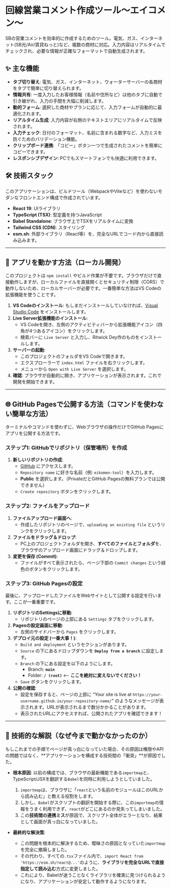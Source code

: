 # 回線営業コメント作成ツール～エイコメン～

SBの営業コメントを効率的に作成するためのツール。電気、ガス、インターネット(SB光/Air/賃貸ねっと)など、複数の商材に対応。入力内容はリアルタイムでチェックされ、必要な情報が正確なフォーマットで自動生成されます。

## ✨ 主な機能

*   **タブ切り替え**: 電気、ガス、インターネット、ウォーターサーバーの各商材をタブで簡単に切り替えられます。
*   **情報共有**: 一度入力したお客様情報（名前や住所など）は他のタブに自動で引き継がれ、入力の手間を大幅に削減します。
*   **動的フォーム**: 選択した商材やプランに応じて、入力フォームが自動的に最適化されます。
*   **リアルタイム生成**: 入力内容が右側のテキストエリアにリアルタイムで反映されます。
*   **入力チェック**: 日付のフォーマット、名前に含まれる数字など、入力ミスを防ぐためのバリデーション機能。
*   **クリップボード連携**: 「コピー」ボタン一つで生成されたコメントを簡単にコピーできます。
*   **レスポンシブデザイン**: PCでもスマートフォンでも快適に利用できます。

## 🛠️ 技術スタック

このアプリケーションは、ビルドツール（WebpackやViteなど）を使わないモダンなフロントエンド構成で作成されています。

*   **React 19**: UIライブラリ
*   **TypeScript (TSX)**: 型定義を持つJavaScript
*   **Babel Standalone**: ブラウザ上でTSXをリアルタイムに変換
*   **Tailwind CSS (CDN)**: スタイリング
*   **esm.sh**: 外部ライブラリ（React等）を、完全なURLでコード内から直接読み込みます。

---

## 🚀 アプリを動かす方法（ローカル開発）

このプロジェクトは `npm install` やビルド作業が不要です。ブラウザだけで直接動作しますが、ローカルファイルを直接開くとセキュリティ制限（CORS）で動作しないため、ローカルサーバーが必要です。一番簡単な方法はVS Codeの拡張機能を使うことです。

1.  **VS Codeのインストール**: もしまだインストールしていなければ、[Visual Studio Code](https://code.visualstudio.com/) をインストールします。
2.  **Live Server拡張機能のインストール**:
    *   VS Codeを開き、左側のアクティビティバーから拡張機能アイコン（四角が4つあるアイコン）をクリックします。
    *   検索バーに `Live Server` と入力し、Ritwick Dey作のものをインストールします。
3.  **サーバーの起動**:
    *   このプロジェクトのフォルダをVS Codeで開きます。
    *   エクスプローラーで `index.html` ファイルを右クリックします。
    *   メニューから `Open with Live Server` を選択します。
4.  **確認**: ブラウザが自動的に開き、アプリケーションが表示されます。これで開発を開始できます。

---

## 🌐 GitHub Pagesで公開する方法（コマンドを使わない簡単な方法）

ターミナルやコマンドを使わずに、Webブラウザの操作だけでGitHub Pagesにアプリを公開する方法です。

### ステップ1: GitHubでリポジトリ（保管場所）を作成

1.  **新しいリポジトリの作成**:
    *   [GitHub](https://github.com/new) にアクセスします。
    *   `Repository name` に好きな名前（例: `eikomen-tool`）を入力します。
    *   **Public** を選択します。（PrivateだとGitHub Pagesの無料プランでは公開できません）
    *   `Create repository` ボタンをクリックします。

### ステップ2: ファイルをアップロード

1.  **ファイルアップロード画面へ**:
    *   作成したリポジトリのページで、`uploading an existing file` というリンクをクリックします。
2.  **ファイルをドラッグ＆ドロップ**:
    *   PC上のプロジェクトフォルダを開き、**すべてのファイルとフォルダ**を、ブラウザのアップロード画面にドラッグ＆ドロップします。
3.  **変更を保存 (Commit)**:
    *   ファイルがすべて表示されたら、ページ下部の `Commit changes` という緑色のボタンをクリックします。

### ステップ3: GitHub Pagesの設定

最後に、アップロードしたファイルをWebサイトとして公開する設定を行います。ここが一番重要です。

1.  **リポジトリのSettingsに移動**:
    *   リポジトリのページの上部にある `Settings` タブをクリックします。
2.  **Pagesの設定画面に移動**:
    *   左側のサイドバーから `Pages` をクリックします。
3.  **デプロイ元の設定 (一番大事！)**:
    *   `Build and deployment` というセクションがあります。
    *   `Source` の下にあるドロップダウンを **`Deploy from a branch`** に設定します。
    *   `Branch` の下にある設定を以下のようにします。
        *   Branch: **`main`**
        *   Folder: **`/ (root)`**  <-- **ここを絶対に変えないでください！**
    *   `Save` ボタンをクリックします。
4.  **公開の確認**:
    *   設定を保存すると、ページの上部に "Your site is live at `https://your-username.github.io/your-repository-name/`" のようなメッセージが表示されます。URLが表示されるまで数分かかることがあります。
    *   表示されたURLにアクセスすれば、公開されたアプリを確認できます！

---

## 🚨 技術的な解説（なぜ今まで動かなかったのか）

もしこれまでの手順でページが真っ白になっていた場合、その原因は権限やAPIの問題ではなく、**アプリケーションを構成する技術間の「衝突」**が原因でした。

*   **根本原因**:
    以前の構成では、ブラウザの最新機能である`importmap`と、TypeScript/JSXを翻訳する`Babel`を同時に利用しようとしていました。
    1.  `importmap`は、ブラウザに「`react`という名前のモジュールはこのURLから読み込む」と教える役割をします。
    2.  しかし、`Babel`がスクリプトの翻訳を開始する際に、この`importmap`の情報をうまく利用できず、`react`がどこにあるのか見失ってしまいました。
    3.  この**技術間の連携ミス**が原因で、スクリプト全体がエラーとなり、結果として画面が真っ白になっていました。

*   **最終的な解決策**:
    *   この問題を根本的に解決するため、曖昧さの原因となっていた`importmap`を完全に撤廃しました。
    *   その代わり、すべての`.tsx`ファイル内で、`import React from 'https://esm.sh/react@...'`のように、**ライブラリを完全なURLで直接指定して読み込む**方式に変更しました。
    *   これにより、Babelが迷うことなくライブラリを確実に見つけられるようになり、アプリケーションが安定して動作するようになります。